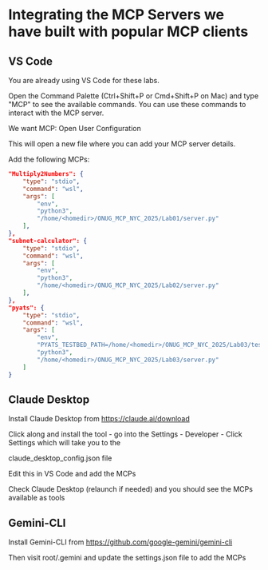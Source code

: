 # Integrating the MCP Servers we have built with popular MCP clients 

## VS Code
You are already using VS Code for these labs. 

Open the Command Palette (Ctrl+Shift+P or Cmd+Shift+P on Mac) and type "MCP" to see the available commands. You can use these commands to interact with the MCP server.

We want MCP: Open User Configuration 

This will open a new file where you can add your MCP server details.

Add the following MCPs: 

```json
"Multiply2Numbers": {
	"type": "stdio",
	"command": "wsl",
	"args": [
		"env",
		"python3",
		"/home/<homedir>/ONUG_MCP_NYC_2025/Lab01/server.py"
	],
},
"subnet-calculator": {
	"type": "stdio",
	"command": "wsl",
	"args": [
		"env",
		"python3",
	    "/home/<homedir>/ONUG_MCP_NYC_2025/Lab02/server.py"
	],
},
"pyats": {
	"type": "stdio",
	"command": "wsl",
	"args": [
		"env",
		"PYATS_TESTBED_PATH=/home/<homedir>/ONUG_MCP_NYC_2025/Lab03/testbed.yaml",
		"python3",
		"/home/<homedir>/ONUG_MCP_NYC_2025/Lab03/server.py"
	]
}    

```
## Claude Desktop 
Install Claude Desktop from https://claude.ai/download

Click along and install the tool - go into the Settings - Developer - Click Settings which will take you to the 

claude_desktop_config.json file 

Edit this in VS Code and add the MCPs

Check Claude Desktop (relaunch if needed) and you should see the MCPs available as tools

## Gemini-CLI 

Install Gemini-CLI from https://github.com/google-gemini/gemini-cli

Then visit root/.gemini and update the settings.json file to add the MCPs
